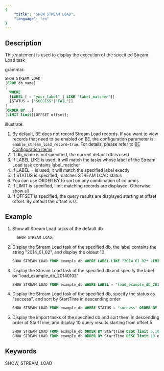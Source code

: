 ```yaml
---
{
    "title": "SHOW STREAM LOAD",
    "language": "en"
}
---
```


<!--
Licensed to the Apache Software Foundation (ASF) under one
or more contributor license agreements.  See the NOTICE file
distributed with this work for additional information
regarding copyright ownership.  The ASF licenses this file
to you under the Apache License, Version 2.0 (the
"License"); you may not use this file except in compliance
with the License.  You may obtain a copy of the License at

  http://www.apache.org/licenses/LICENSE-2.0

Unless required by applicable law or agreed to in writing,
software distributed under the License is distributed on an
"AS IS" BASIS, WITHOUT WARRANTIES OR CONDITIONS OF ANY
KIND, either express or implied.  See the License for the
specific language governing permissions and limitations
under the License.
-->


## Description

This statement is used to display the execution of the specified Stream Load task

grammar:

```sql
SHOW STREAM LOAD
[FROM db_name]
[
  WHERE
  [LABEL [ = "your_label" | LIKE "label_matcher"]]
  [STATUS = ["SUCCESS"|"FAIL"]]
]
[ORDER BY...]
[LIMIT limit][OFFSET offset];
```

illustrate:

1. By default, BE does not record Stream Load records. If you want to view records that need to be enabled on BE, the configuration parameter is: `enable_stream_load_record=true`. For details, please refer to [BE Configuration Items](../../../admin-manual/config/be-config.md)
2. If db_name is not specified, the current default db is used
3. If LABEL LIKE is used, it will match the tasks whose label of the Stream Load task contains label_matcher
4. If LABEL = is used, it will match the specified label exactly
5. If STATUS is specified, matches STREAM LOAD status
6. You can use ORDER BY to sort on any combination of columns
7. If LIMIT is specified, limit matching records are displayed. Otherwise show all
8. If OFFSET is specified, the query results are displayed starting at offset offset. By default the offset is 0.

## Example

1. Show all Stream Load tasks of the default db

   ```sql
     SHOW STREAM LOAD;
   ```

2. Display the Stream Load task of the specified db, the label contains the string "2014_01_02", and display the oldest 10

   ```sql
   SHOW STREAM LOAD FROM example_db WHERE LABEL LIKE "2014_01_02" LIMIT 10;
   ```

3. Display the Stream Load task of the specified db and specify the label as "load_example_db_20140102"

   ```sql
   SHOW STREAM LOAD FROM example_db WHERE LABEL = "load_example_db_20140102";
   ```

4. Display the Stream Load task of the specified db, specify the status as "success", and sort by StartTime in descending order

   ```sql
   SHOW STREAM LOAD FROM example_db WHERE STATUS = "success" ORDER BY StartTime DESC;
   ```

5. Display the import tasks of the specified db and sort them in descending order of StartTime, and display 10 query results starting from offset 5

   ```sql
   SHOW STREAM LOAD FROM example_db ORDER BY StartTime DESC limit 5,10;
   SHOW STREAM LOAD FROM example_db ORDER BY StartTime DESC limit 10 offset 5;
   ```

## Keywords

SHOW, STREAM, LOAD



